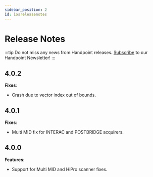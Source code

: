 ```yaml
---
sidebar_position: 2
id: iosreleasenotes
---
```




# Release Notes

:::tip
Do not miss any news from Handpoint releases. [Subscribe](https://handpoint.us6.list-manage.com/subscribe?u=4d9dff9e7edb7e57a67a7b252&id=0a2179241e) to our Handpoint Newsletter!
:::

## 4.0.2
**Fixes**:
- Crash due to vector index out of bounds.

## 4.0.1
**Fixes**:
 - Multi MID fix for INTERAC and POSTBRIDGE acquirers.

## 4.0.0
**Features**:
 - Support for Multi MID and HiPro scanner fixes.

